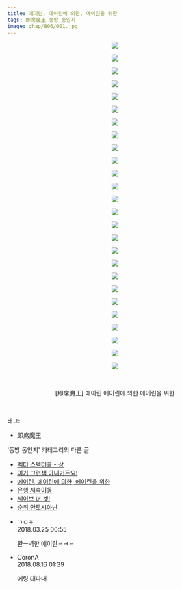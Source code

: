 ```yaml
---
title: 에이린, 에이린에 의한, 에이린을 위한
tags: 即席魔王 동방_동인지
image: ghap/806/001.jpg
---
```

<div class="article">
<p style="text-align: center; clear: none; float: none;"><img src="{{ site.nasurl }}/ghap/806/001.jpg"/></p>
<p style="text-align: center; clear: none; float: none;"><img src="{{ site.nasurl }}/ghap/806/002.jpg"/></p>
<p style="text-align: center; clear: none; float: none;"><img src="{{ site.nasurl }}/ghap/806/003.jpg"/></p>
<p style="text-align: center; clear: none; float: none;"><img src="{{ site.nasurl }}/ghap/806/004.jpg"/></p>
<p style="text-align: center; clear: none; float: none;"><img src="{{ site.nasurl }}/ghap/806/005.jpg"/></p>
<p style="text-align: center; clear: none; float: none;"><img src="{{ site.nasurl }}/ghap/806/006.jpg"/></p>
<p style="text-align: center; clear: none; float: none;"><img src="{{ site.nasurl }}/ghap/806/007.jpg"/></p>
<p style="text-align: center; clear: none; float: none;"><img src="{{ site.nasurl }}/ghap/806/008.jpg"/></p>
<p style="text-align: center; clear: none; float: none;"><img src="{{ site.nasurl }}/ghap/806/009.jpg"/></p>
<p style="text-align: center; clear: none; float: none;"><img src="{{ site.nasurl }}/ghap/806/010.jpg"/></p>
<p style="text-align: center; clear: none; float: none;"><img src="{{ site.nasurl }}/ghap/806/011.jpg"/></p>
<p style="text-align: center; clear: none; float: none;"><img src="{{ site.nasurl }}/ghap/806/012.jpg"/></p>
<p style="text-align: center; clear: none; float: none;"><img src="{{ site.nasurl }}/ghap/806/013.jpg"/></p>
<p style="text-align: center; clear: none; float: none;"><img src="{{ site.nasurl }}/ghap/806/014.jpg"/></p>
<p style="text-align: center; clear: none; float: none;"><img src="{{ site.nasurl }}/ghap/806/015.jpg"/></p>
<p style="text-align: center; clear: none; float: none;"><img src="{{ site.nasurl }}/ghap/806/016.jpg"/></p>
<p style="text-align: center; clear: none; float: none;"><img src="{{ site.nasurl }}/ghap/806/017.jpg"/></p>
<p style="text-align: center; clear: none; float: none;"><img src="{{ site.nasurl }}/ghap/806/018.jpg"/></p>
<p style="text-align: center; clear: none; float: none;"><img src="{{ site.nasurl }}/ghap/806/019.jpg"/></p>
<p style="text-align: center; clear: none; float: none;"><img src="{{ site.nasurl }}/ghap/806/020.jpg"/></p>
<p style="text-align: center; clear: none; float: none;"><img src="{{ site.nasurl }}/ghap/806/021.jpg"/></p>
<p style="text-align: center; clear: none; float: none;"><img src="{{ site.nasurl }}/ghap/806/022.jpg"/></p>
<p style="text-align: center; clear: none; float: none;"><img src="{{ site.nasurl }}/ghap/806/023.jpg"/></p>
<p style="text-align: center; clear: none; float: none;"><img src="{{ site.nasurl }}/ghap/806/024.jpg"/></p>
<p style="text-align: center; clear: none; float: none;"><img src="{{ site.nasurl }}/ghap/806/025.jpg"/></p>
<p style="text-align: center; clear: none; float: none;"><img src="{{ site.nasurl }}/ghap/806/026.jpg"/></p>
<p style="text-align: center; clear: none; float: none;"><br/></p>
<p style="text-align: center; clear: none; float: none;">[即席魔王] 에이린 에이린에 의한 에이린을 위한</p>
<p><br/></p>
</div><div class="tagTrail">
<p>태그: </p>
<ul>
<li>即席魔王</li>
</ul>
</div><div class="another">
<p>'동방 동인지' 카테고리의 다른 글</p>
<ul>
<li><a href="/2016-07-10-ghap_808">벡터 스펙터클 - 상</a></li>
<li><a href="/2016-07-10-ghap_807">이거 그런책 아니거든요!</a></li>
<li><a href="/2016-07-10-ghap_806">에이린, 에이린에 의한, 에이린을 위한</a></li>
<li><a href="/2016-07-10-ghap_805">은행 저속이동</a></li>
<li><a href="/2016-07-10-ghap_804">세이브 더 겟!</a></li>
<li><a href="/2016-07-10-ghap_801">순취 안토시아닌</a></li>
</ul>
</div><div class="cb_module cb_fluid">
<div class="cb_wrt cb_profile">
<div class="comment">
<ul>
<li class="cb_thumb_off" id="comment15226428">
<div class="cb_comment_area">
<div class="cb_info_area">
<div class="cb_section">
<span class="cb_nick_name">ㄱㅁㅎ</span>
</div>
<div class="cb_section">
<span class="cb_date">2018.03.25 00:55 </span>
</div>
</div>
<div class="cb_dsc_comment">
<p class="cb_dsc">
											완ㅡ벽한 에이린ㅋㅋㅋ
										</p>
</div>
</div></li>
<li class="cb_thumb_off" id="comment15309631">
<div class="cb_comment_area">
<div class="cb_info_area">
<div class="cb_section">
<span class="cb_nick_name">CoronA</span>
</div>
<div class="cb_section">
<span class="cb_date">2018.08.16 01:39 </span>
</div>
</div>
<div class="cb_dsc_comment">
<p class="cb_dsc">
											에링 대다내
										</p>
</div>
</div></li>
</ul>
</div>
</div><!-- commentList close -->
</div>